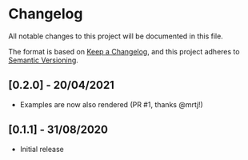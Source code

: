 # Changelog
All notable changes to this project will be documented in this file.

The format is based on [Keep a Changelog](https://keepachangelog.com/en/1.0.0/),
and this project adheres to
[Semantic Versioning](https://semver.org/spec/v2.0.0.html).

## [0.2.0] - 20/04/2021
- Examples are now also rendered (PR #1, thanks @mrtj!)

## [0.1.1] - 31/08/2020
- Initial release
